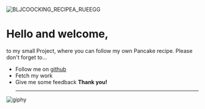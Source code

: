![BLJCOOCKING_RECIPEA_RUEEGG](https://github.com/AndrinRueeggNoser/AndrinRueeggNoser-BLJReceiptpageAndrinRueegg/assets/145564904/1fbae469-3437-49a0-9bed-e16fb02ea97b)
<br>

# Hello and welcome, 
to my small Project, where you can follow my own Pancake recipe.
Please don't forget to... <br>
* Follow me on [github](https://github.com/AndrinRueeggNoser)
* Fetch my work
* Give me some feedback
  **Thank you!**
  ___
![giphy](https://github.com/AndrinRueeggNoser/BLJ2023_uek216_team2_sitzungszimmer/assets/145564904/4741bc86-7677-4ef5-89a8-3301eb8815a5) <br>
